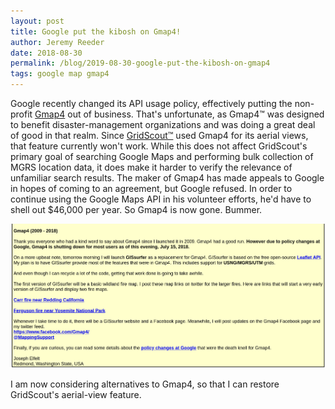 ```yaml
---
layout: post
title: Google put the kibosh on Gmap4!
author: Jeremy Reeder
date: 2018-08-30
permalink: /blog/2019-08-30-google-put-the-kibosh-on-gmap4
tags: google map gmap4
---
```


Google recently changed its API usage policy, effectively putting the
non-profit [Gmap4][gmap4] out of business. That's unfortunate, as Gmap4™ was
designed to benefit disaster-management organizations and was doing a great
deal of good in that realm. Since [GridScout™][gridscout] used Gmap4 for its
aerial views, that feature currently won't work. While this does not affect
GridScout's primary goal of searching Google Maps and performing bulk
collection of MGRS location data, it does make it harder to verify the
relevance of unfamiliar search results. The maker of Gmap4 has made appeals to
Google in hopes of coming to an agreement, but Google refused. In order to
continue using the Google Maps API in his volunteer efforts, he'd have to shell
out $46,000 per year. So Gmap4 is now gone. Bummer.

![R.I.P. Gmap4][gmap4-rip]

I am now considering alternatives to Gmap4, so that I can restore GridScout's
aerial-view feature.


[gmap4]:     https://mappingsupport.com/p/gmap4.php
[gmap4-rip]: ../images/gmap4-discontinued.png
[gridscout]: /
